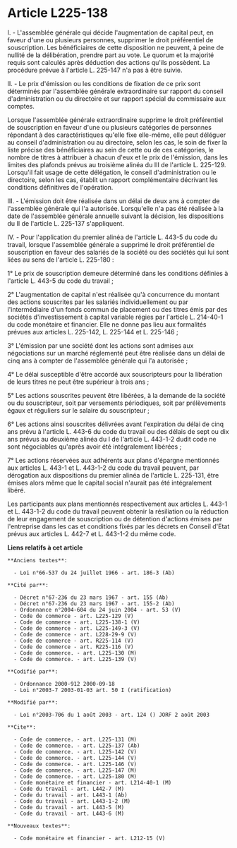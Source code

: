 # Article L225-138

I. - L'assemblée générale qui décide l'augmentation de capital peut, en faveur d'une ou plusieurs personnes, supprimer le
droit préférentiel de souscription. Les bénéficiaires de cette disposition ne peuvent, à peine de nullité de la délibération,
prendre part au vote. Le quorum et la majorité requis sont calculés après déduction des actions qu'ils possèdent. La
procédure prévue à l'article L. 225-147 n'a pas à être suivie.

II. - Le prix d'émission ou les conditions de fixation de ce prix sont déterminés par l'assemblée générale extraordinaire sur
rapport du conseil d'administration ou du directoire et sur rapport spécial du commissaire aux comptes.

Lorsque l'assemblée générale extraordinaire supprime le droit préférentiel de souscription en faveur d'une ou plusieurs
catégories de personnes répondant à des caractéristiques qu'elle fixe elle-même, elle peut déléguer au conseil
d'administration ou au directoire, selon les cas, le soin de fixer la liste précise des bénéficiaires au sein de cette ou de
ces catégories, le nombre de titres à attribuer à chacun d'eux et le prix de l'émission, dans les limites des plafonds prévus
au troisième alinéa du III de l'article L. 225-129. Lorsqu'il fait usage de cette délégation, le conseil d'administration ou
le directoire, selon les cas, établit un rapport complémentaire décrivant les conditions définitives de l'opération.

III. - L'émission doit être réalisée dans un délai de deux ans à compter de l'assemblée générale qui l'a autorisée.
Lorsqu'elle n'a pas été réalisée à la date de l'assemblée générale annuelle suivant la décision, les dispositions du II de
l'article L. 225-137 s'appliquent.

IV. - Pour l'application du premier alinéa de l'article L. 443-5 du code du travail, lorsque l'assemblée générale a supprimé
le droit préférentiel de souscription en faveur des salariés de la société ou des sociétés qui lui sont liées au sens de
l'article L. 225-180 :

1° Le prix de souscription demeure déterminé dans les conditions définies à l'article L. 443-5 du code du travail ;

2° L'augmentation de capital n'est réalisée qu'à concurrence du montant des actions souscrites par les salariés
individuellement ou par l'intermédiaire d'un fonds commun de placement ou des titres émis par des sociétés d'investissement à
capital variable régies par l'article L. 214-40-1 du code monétaire et financier. Elle ne donne pas lieu aux formalités
prévues aux articles L. 225-142, L. 225-144 et L. 225-146 ;

3° L'émission par une société dont les actions sont admises aux négociations sur un marché réglementé peut être réalisée dans
un délai de cinq ans à compter de l'assemblée générale qui l'a autorisée ;

4° Le délai susceptible d'être accordé aux souscripteurs pour la libération de leurs titres ne peut être supérieur à trois
ans ;

5° Les actions souscrites peuvent être libérées, à la demande de la société ou du souscripteur, soit par versements
périodiques, soit par prélèvements égaux et réguliers sur le salaire du souscripteur ;

6° Les actions ainsi souscrites délivrées avant l'expiration du délai de cinq ans prévu à l'article L. 443-6 du code du
travail ou des délais de sept ou dix ans prévus au deuxième alinéa du I de l'article L. 443-1-2 dudit code ne sont
négociables qu'après avoir été intégralement libérées ;

7° Les actions réservées aux adhérents aux plans d'épargne mentionnés aux articles L. 443-1 et L. 443-1-2 du code du travail
peuvent, par dérogation aux dispositions du premier alinéa de l'article L. 225-131, être émises alors même que le capital
social n'aurait pas été intégralement libéré.

Les participants aux plans mentionnés respectivement aux articles L. 443-1 et L. 443-1-2 du code du travail peuvent obtenir
la résiliation ou la réduction de leur engagement de souscription ou de détention d'actions émises par l'entreprise dans les
cas et conditions fixés par les décrets en Conseil d'Etat prévus aux articles L. 442-7 et L. 443-1-2 du même code.

**Liens relatifs à cet article**

	**Anciens textes**:

	  - Loi n°66-537 du 24 juillet 1966 - art. 186-3 (Ab)

	**Cité par**:

	  - Décret n°67-236 du 23 mars 1967 - art. 155 (Ab)
	  - Décret n°67-236 du 23 mars 1967 - art. 155-2 (Ab)
	  - Ordonnance n°2004-604 du 24 juin 2004 - art. 53 (V)
	  - Code de commerce - art. L225-129 (V)
	  - Code de commerce - art. L225-138-1 (V)
	  - Code de commerce - art. L225-149-3 (V)
	  - Code de commerce - art. L228-29-9 (V)
	  - Code de commerce - art. R225-114 (V)
	  - Code de commerce - art. R225-116 (V)
	  - Code de commerce. - art. L225-130 (M)
	  - Code de commerce. - art. L225-139 (V)

	**Codifié par**:

	  - Ordonnance 2000-912 2000-09-18
	  - Loi n°2003-7 2003-01-03 art. 50 I (ratification)

	**Modifié par**:

	  - Loi n°2003-706 du 1 août 2003 - art. 124 () JORF 2 août 2003

	**Cite**:

	  - Code de commerce. - art. L225-131 (M)
	  - Code de commerce. - art. L225-137 (Ab)
	  - Code de commerce. - art. L225-142 (V)
	  - Code de commerce. - art. L225-144 (V)
	  - Code de commerce. - art. L225-146 (V)
	  - Code de commerce. - art. L225-147 (M)
	  - Code de commerce. - art. L225-180 (M)
	  - Code monétaire et financier - art. L214-40-1 (M)
	  - Code du travail - art. L442-7 (M)
	  - Code du travail - art. L443-1 (Ab)
	  - Code du travail - art. L443-1-2 (M)
	  - Code du travail - art. L443-5 (M)
	  - Code du travail - art. L443-6 (M)

	**Nouveaux textes**:

	  - Code monétaire et financier - art. L212-15 (V)

